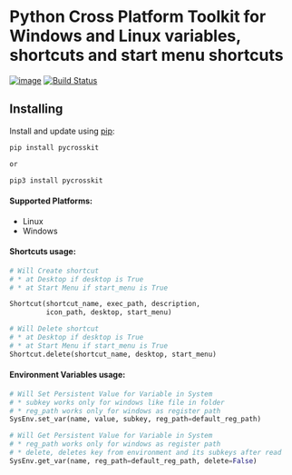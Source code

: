 # Python Cross Platform Toolkit for Windows and Linux variables, shortcuts and start menu shortcuts

[![image](https://img.shields.io/pypi/v/pycrosskit.svg)](https://pypi.org/project/py-cross-kit/)
[![Build Status](https://travis-ci.com/jiri-otoupal/py-cross-kit.svg?branch=master)](https://travis-ci.com/github/jiri-otoupal/py-cross-kit)

## Installing

Install and update using [pip](https://pip.pypa.io/en/stable/quickstart/):

```bash
pip install pycrosskit

or

pip3 install pycrosskit
```

#### Supported Platforms:

* Linux
* Windows

#### Shortcuts usage:

```python
# Will Create shortcut 
# * at Desktop if desktop is True 
# * at Start Menu if start_menu is True

Shortcut(shortcut_name, exec_path, description,
         icon_path, desktop, start_menu)

# Will Delete shortcut
# * at Desktop if desktop is True 
# * at Start Menu if start_menu is True
Shortcut.delete(shortcut_name, desktop, start_menu)

```

#### Environment Variables usage:

```python
# Will Set Persistent Value for Variable in System
# * subkey works only for windows like file in folder
# * reg_path works only for windows as register path 
SysEnv.set_var(name, value, subkey, reg_path=default_reg_path)

# Will Get Persistent Value for Variable in System
# * reg_path works only for windows as register path
# * delete, deletes key from environment and its subkeys after read
SysEnv.get_var(name, reg_path=default_reg_path, delete=False)


```